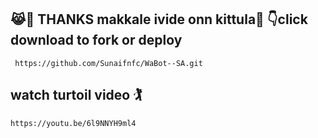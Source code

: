 ## 😹💓 THANKS makkale ivide onn kittula🤹 👇click download to fork or deploy 
     https://github.com/Sunaifnfc/WaBot--SA.git

## watch turtoil video 🏌️

    https://youtu.be/6l9NNYH9ml4
